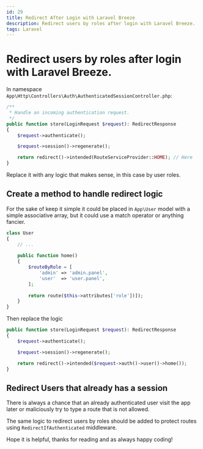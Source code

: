 ```yaml
---
id: 29
title: Redirect After Login with Laravel Breeze
description: Redirect users by roles after login with Laravel Breeze.
tags: Laravel
---
```


# Redirect users by roles after login with Laravel Breeze.

In namespace `App\Http\Controllers\Auth\AuthenticatedSessionController.php`:

```php
/**
 * Handle an incoming authentication request.
 */
public function store(LoginRequest $request): RedirectResponse
{
    $request->authenticate();

    $request->session()->regenerate();

    return redirect()->intended(RouteServiceProvider::HOME); // Here
}
```

Replace it with any logic that makes sense, in this case by user roles.

## Create a method to handle redirect logic

For the sake of keep it simple it could be placed in `App\User` model 
with a simple associative array, but it could use a match operator or anything fancier.

```php
class User 
{
    // ...
    
    public function home()
    {
        $routeByRole = [
            'admin' => 'admin.panel',
            'user'  => 'user.panel',
        ];
        
        return route($this->attributes['role'])]);
    }
}
```

Then replace the logic

```php
public function store(LoginRequest $request): RedirectResponse
{
    $request->authenticate();

    $request->session()->regenerate();

    return redirect()->intended($request->auth()->user()->home());
}
```

## Redirect Users that already has a session

There is always a chance that an already authenticated user visit the app later 
or maliciously try to type a route that is not allowed.

The same logic to redirect users by roles should be added to protect routes using `RedirectIfAuthenticated` middleware.

Hope it is helpful, thanks for reading and as always happy coding!
